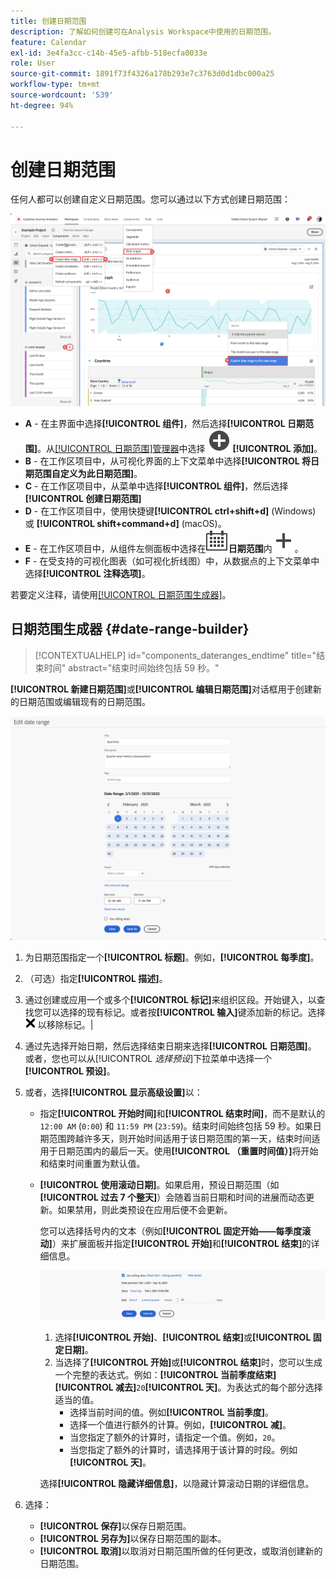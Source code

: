 ```yaml
---
title: 创建日期范围
description: 了解如何创建可在Analysis Workspace中使用的日期范围。
feature: Calendar
exl-id: 3e4fa3cc-c14b-45e5-afbb-518ecfa0033e
role: User
source-git-commit: 1891f73f4326a178b293e7c3763d0d1dbc000a25
workflow-type: tm+mt
source-wordcount: '539'
ht-degree: 94%

---
```


# 创建日期范围


任何人都可以创建自定义日期范围。您可以通过以下方式创建日期范围：

![创建注释](assets/create-date-range.png)

* **A** - 在主界面中选择&#x200B;**[!UICONTROL 组件]**，然后选择&#x200B;**[!UICONTROL 日期范围]**。从[[!UICONTROL 日期范围]管理器](/help/components/date-ranges/manage.md)中选择 ![AddCircle](/help/assets/icons/AddCircle.svg) **[!UICONTROL 添加]**。
* **B** - 在工作区项目中，从可视化界面的上下文菜单中选择&#x200B;**[!UICONTROL 将日期范围自定义为此日期范围]**。
* **C** - 在工作区项目中，从菜单中选择&#x200B;**[!UICONTROL 组件]**，然后选择&#x200B;**[!UICONTROL 创建日期范围]**
* **D** - 在工作区项目中，使用快捷键&#x200B;**[!UICONTROL ctrl+shift+d]** (Windows) 或 **[!UICONTROL shift+command+d]** (macOS)。
* **E** - 在工作区项目中，从组件左侧面板中选择在![日程表](/help/assets/icons/Calendar.svg)**日期范围**&#x200B;内![添加](/help/assets/icons/Add.svg)。
* **F** - 在受支持的可视化图表（如可视化折线图）中，从数据点的上下文菜单中选择&#x200B;**[!UICONTROL 注释选项]**。

若要定义注释，请使用[[!UICONTROL 日期范围生成器]](#annotation-builder)。

<!-- Should we really mention API here. If so, we can do it all over the place in the docs...
| **Use the [Customer Journey Analytics Annotations API](https://developer.adobe.com/cja-apis/docs/endpoints/annotations/)** | The Customer Journey Analytics Annotations APIs allow you to create, update, or retrieve annotations programmatically through Adobe Developer. These APIs use the same data and methods that Adobe uses inside the product UI. |
-->


## 日期范围生成器 {#date-range-builder}

<!-- markdownlint-disable MD034 -->

>[!CONTEXTUALHELP]
>id="components_dateranges_endtime"
>title="结束时间"
>abstract="结束时间始终包括 59 秒。"

<!-- markdownlint-enable MD034 -->




**[!UICONTROL 新建日期范围]**&#x200B;或&#x200B;**[!UICONTROL 编辑日期范围]**&#x200B;对话框用于创建新的日期范围或编辑现有的日期范围。

![注释详情窗口，其中显示下一节将会介绍的字段和选项。](assets/edit-date-range.png)


1. 为日期范围指定一个&#x200B;**[!UICONTROL 标题]**。例如，**[!UICONTROL 每季度]**。
1. （可选）指定&#x200B;**[!UICONTROL 描述]**。
1. 通过创建或应用一个或多个&#x200B;**[!UICONTROL 标记]**&#x200B;来组织区段。开始键入，以查找您可以选择的现有标记。或者按&#x200B;**[!UICONTROL 输入]**&#x200B;键添加新的标记。选择 ![CrossSize75](/help/assets/icons/CrossSize75.svg) 以移除标记。|
1. 通过先选择开始日期，然后选择结束日期来选择&#x200B;**[!UICONTROL 日期范围]**。
或者，您也可以从[!UICONTROL *选择预设*]&#x200B;下拉菜单中选择一个&#x200B;**[!UICONTROL 预设]**。

1. 或者，选择&#x200B;**[!UICONTROL 显示高级设置]**&#x200B;以：

   * 指定&#x200B;**[!UICONTROL 开始时间]**&#x200B;和&#x200B;**[!UICONTROL 结束时间]**，而不是默认的 `12:00 AM` (`0:00`) 和 `11:59 PM` (`23:59`)。结束时间始终包括 59 秒。如果日期范围跨越许多天，则开始时间适用于该日期范围的第一天，结束时间适用于日期范围内的最后一天。使用&#x200B;**[!UICONTROL （重置时间值）]**&#x200B;将开始和结束时间重置为默认值。
   * **[!UICONTROL 使用滚动日期]**。如果启用，预设日期范围（如&#x200B;**[!UICONTROL 过去 7 个整天]**）会随着当前日期和时间的进展而动态更新。如果禁用，则此类预设在应用后便不会更新。

     您可以选择括号内的文本（例如&#x200B;**[!UICONTROL 固定开始——每季度滚动]**）来扩展面板并指定&#x200B;**[!UICONTROL 开始]**&#x200B;和&#x200B;**[!UICONTROL 结束]**&#x200B;的详细信息。

     ![滚动日期](assets/rolliing-dates.png)

      1. 选择&#x200B;**[!UICONTROL 开始]**、**[!UICONTROL 结束]**&#x200B;或&#x200B;**[!UICONTROL 固定日期]**。
      1. 当选择了&#x200B;**[!UICONTROL 开始]**&#x200B;或&#x200B;**[!UICONTROL 结束]**&#x200B;时，您可以生成一个完整的表达式。例如：**&#x200B;**&#x200B;**[!UICONTROL 当前季度结束]**&#x200B;**[!UICONTROL 减去]**`20`**[!UICONTROL 天]**。为表达式的每个部分选择适当的值。
         * 选择当前时间的值。例如&#x200B;**[!UICONTROL 当前季度]**。
         * 选择一个值进行额外的计算。例如，**[!UICONTROL 减]**。
         * 当您指定了额外的计算时，请指定一个值。例如，`20`。
         * 当您指定了额外的计算时，请选择用于该计算的时段。例如&#x200B;**[!UICONTROL 天]**。

     选择&#x200B;**[!UICONTROL 隐藏详细信息]**，以隐藏计算滚动日期的详细信息。

1. 选择：
   * **[!UICONTROL 保存]**&#x200B;以保存日期范围。
   * **[!UICONTROL 另存为]**&#x200B;以保存日期范围的副本。
   * **[!UICONTROL 取消]**&#x200B;以取消对日期范围所做的任何更改，或取消创建新的日期范围。


<!--


You can create a date range using either of the following two methods:

* Directly in a workspace project by clicking the '`+`' button next to the list of date range components on the left
* Within the date range manager

To create a date range in the date range manager:

1. Log in to [analytics.adobe.com](https://analytics.adobe.com) using your AdobeID credentials.
1. Navigate to [!UICONTROL Components] > [!UICONTROL Date Ranges].
1. Click the [!UICONTROL Add] button to open the modal window that creates a date range.

## Create a date range modal window

The modal window has four fields you can edit:

* **Date range**: The date range you want for this component.
* **Title**: The name you want for this component. The title is used in workspace projects.
* **Description**: The description you want for this component. The description is seen when clicking the ![i](../assets/i.png) icon.
* **Tags**: Use tags to organize your date ranges. A date range can belong to multiple tags.

## Selecting a date range

When clicking the date range in the modal window, you have several options:

* **Calendar**: Select the start and end date.
* **Use rolling dates**: Check this box if you want the date range to change as time goes on. Do not check this box if you want your date range to remain static.
* **Select preset**: Use this drop-down selection if you want a custom date range based on a range that Adobe offers by default. When you select a preset, you can further customize the date range to suit your needs. It does not affect the preset that Adobe offers.

## Rolling date ranges

If you want a rolling date range, you can customize when it rolls. You can control when the start and end dates roll independently of each other.

* **When the date starts**: Choose if the date starts at the beginning of a time period, at the end of a time period, or use a fixed day.
* **The time period to use**: Choose how often the date range rolls. You can have it roll every day, every week, every month, every quarter, or every year.
* **Offset**: Choose the offset of the date range. You can add or subtract days, weeks, months, quarters, or years.

## Rolling date examples

Some date ranges can be useful in certain reports.

Year-to-date:

```text
Start: Start of current year
End: End of current day
```

Last Thursday to this Thursday:

```text
Start: Start of current week minus 3 days
End: Start of current week plus 4 days
```

Fiscal year (for example, if a fiscal year starts in December)

```text
Start: Start of current year minus 1 month
End: End of current year minus 1 month
```


-->
